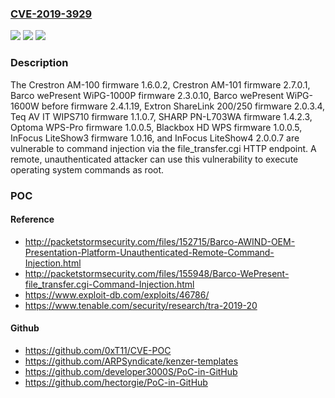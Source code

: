 ### [CVE-2019-3929](https://cve.mitre.org/cgi-bin/cvename.cgi?name=CVE-2019-3929)
![](https://img.shields.io/static/v1?label=Product&message=Crestron%20AirMedia%2C%20Barco%20WePresent%2C%20Extron%20ShareLink%2C%20Teq%20AV%20IT%20WIPS710%2C%20SHARP%20PN-L703WA%2C%20Optoma%20WPS-Pro%2C%20Blackbox%20HD%20WPS%2C%20InFocus%20LiteShow3%2C%20and%20InFocus%20LiteShow4.&color=blue)
![](https://img.shields.io/static/v1?label=Version&message=n%2Fa&color=blue)
![](https://img.shields.io/static/v1?label=Vulnerability&message=CWE-79%20OS%20Command%20Injection&color=brighgreen)

### Description

The Crestron AM-100 firmware 1.6.0.2, Crestron AM-101 firmware 2.7.0.1, Barco wePresent WiPG-1000P firmware 2.3.0.10, Barco wePresent WiPG-1600W before firmware 2.4.1.19, Extron ShareLink 200/250 firmware 2.0.3.4, Teq AV IT WIPS710 firmware 1.1.0.7, SHARP PN-L703WA firmware 1.4.2.3, Optoma WPS-Pro firmware 1.0.0.5, Blackbox HD WPS firmware 1.0.0.5, InFocus LiteShow3 firmware 1.0.16, and InFocus LiteShow4 2.0.0.7 are vulnerable to command injection via the file_transfer.cgi HTTP endpoint. A remote, unauthenticated attacker can use this vulnerability to execute operating system commands as root.

### POC

#### Reference
- http://packetstormsecurity.com/files/152715/Barco-AWIND-OEM-Presentation-Platform-Unauthenticated-Remote-Command-Injection.html
- http://packetstormsecurity.com/files/155948/Barco-WePresent-file_transfer.cgi-Command-Injection.html
- https://www.exploit-db.com/exploits/46786/
- https://www.tenable.com/security/research/tra-2019-20

#### Github
- https://github.com/0xT11/CVE-POC
- https://github.com/ARPSyndicate/kenzer-templates
- https://github.com/developer3000S/PoC-in-GitHub
- https://github.com/hectorgie/PoC-in-GitHub

